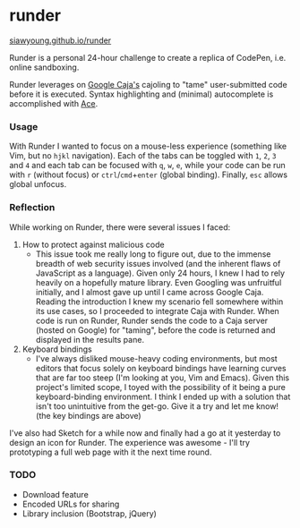 runder
======
[siawyoung.github.io/runder](http://siawyoung.github.io/runder)

Runder is a personal 24-hour challenge to create a replica of CodePen, i.e. online sandboxing.

Runder leverages on [Google Caja's](https://code.google.com/p/google-caja/) cajoling to "tame" user-submitted code before it is executed. Syntax highlighting and (minimal) autocomplete is accomplished with [Ace](http://ace.c9.io/#nav=about).

### Usage

With Runder I wanted to focus on a mouse-less experience (something like Vim, but no `hjkl` navigation). Each of the tabs can be toggled with `1`, `2`, `3` and `4` and each tab can be focused with `q`, `w`, `e`, while your code can be run with `r` (without focus) or `ctrl`/`cmd`+`enter` (global binding). Finally, `esc` allows global unfocus.

### Reflection

While working on Runder, there were several issues I faced:

1. How to protect against malicious code
	- This issue took me really long to figure out, due to the immense breadth of web security issues involved (and the inherent flaws of JavaScript as a language). Given only 24 hours, I knew I had to rely heavily on a hopefully mature library. Even Googling was unfruitful initially, and I almost gave up until I came across Google Caja. Reading the introduction I knew my scenario fell somewhere within its use cases, so I proceeded to integrate Caja with Runder. When code is run on Runder, Runder sends the code to a Caja server (hosted on Google) for "taming", before the code is returned and displayed in the results pane.
2. Keyboard bindings
	- I've always disliked mouse-heavy coding environments, but most editors that focus solely on keyboard bindings have learning curves that are far too steep (I'm looking at you, Vim and Emacs). Given this project's limited scope, I toyed with the possibility of it being a pure keyboard-binding environment. I think I ended up with a solution that isn't too unintuitive from the get-go. Give it a try and let me know! (the key bindings are above) 

I've also had Sketch for a while now and finally had a go at it yesterday to design an icon for Runder. The experience was awesome - I'll try prototyping a full web page with it the next time round.

### TODO
- Download feature
- Encoded URLs for sharing
- Library inclusion (Bootstrap, jQuery)